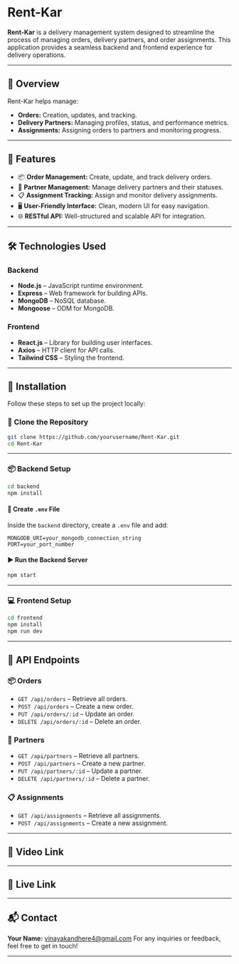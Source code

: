 # Rent-Kar

**Rent-Kar** is a delivery management system designed to streamline the process of managing orders, delivery partners, and order assignments. This application provides a seamless backend and frontend experience for delivery operations.

---

## 📝 Overview

Rent-Kar helps manage:
- **Orders:** Creation, updates, and tracking.
- **Delivery Partners:** Managing profiles, status, and performance metrics.
- **Assignments:** Assigning orders to partners and monitoring progress.

---

## 🚀 Features

- 📦 **Order Management:** Create, update, and track delivery orders.
- 🚴 **Partner Management:** Manage delivery partners and their statuses.
- 📋 **Assignment Tracking:** Assign and monitor delivery assignments.
- 🖥 **User-Friendly Interface:** Clean, modern UI for easy navigation.
- 🌐 **RESTful API:** Well-structured and scalable API for integration.

---

## 🛠 Technologies Used

### Backend
- **Node.js** – JavaScript runtime environment.
- **Express** – Web framework for building APIs.
- **MongoDB** – NoSQL database.
- **Mongoose** – ODM for MongoDB.

### Frontend
- **React.js** – Library for building user interfaces.
- **Axios** – HTTP client for API calls.
- **Tailwind CSS** – Styling the frontend.

---

## 🧰 Installation

Follow these steps to set up the project locally:

### 🔁 Clone the Repository

```bash
git clone https://github.com/yourusername/Rent-Kar.git
cd Rent-Kar
```

---

### 📦 Backend Setup

```bash
cd backend
npm install
```

#### 📄 Create `.env` File

Inside the `backend` directory, create a `.env` file and add:

```env
MONGODB_URI=your_mongodb_connection_string
PORT=your_port_number
```

#### ▶️ Run the Backend Server

```bash
npm start
```

---

### 💻 Frontend Setup

```bash
cd frontend
npm install
npm run dev
```

---

## 📡 API Endpoints

### 📦 Orders
- `GET /api/orders` – Retrieve all orders.
- `POST /api/orders` – Create a new order.
- `PUT /api/orders/:id` – Update an order.
- `DELETE /api/orders/:id` – Delete an order.

### 🚴 Partners
- `GET /api/partners` – Retrieve all partners.
- `POST /api/partners` – Create a new partner.
- `PUT /api/partners/:id` – Update a partner.
- `DELETE /api/partners/:id` – Delete a partner.

### 📋 Assignments
- `GET /api/assignments` – Retrieve all assignments.
- `POST /api/assignments` – Create a new assignment.

---

## 🤝 Video Link

---

## 🤝 Live Link

---


## 📬 Contact

**Your Name:** vinayakandhere4@gmail.com 
For any inquiries or feedback, feel free to get in touch!

---
